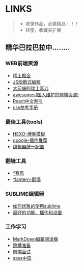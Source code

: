 # LINKS
>- 收录作品，必属精品！！！
>- 轻便，收藏夹扩展

## 精华巴拉巴拉中........

### WEB前端资源
* [稀土掘金](http://gold.xitu.io/#/)
* [JS函数式编程](http://jrsinclair.com/articles/2016/gentle-introduction-to-functional-javascript-intro/)
* [大前端的瑞士军刀](http://www.fefork.com/fetool/)
* [awesomes(国人维护的前端资源)](https://www.awesomes.cn/)
* [React中文索引](http://nav.react-china.org/)
* [css参考手册](http://css.doyoe.com/)

### 最佳工具(tools)
* [HEXO-博客模板](https://hexo.io/zh-cn/)
* [google-插件推荐](http://stormzhang.com/devtools/2016/01/15/google-chrome-extension/)
* [编辑器统一配置](editeorconfig.org)

### 翻墙工具
* [*赛风](https://www.saifeng.org/)
* [*lantern-翻墙](https://github.com/getlantern/lantern)

### SUBLIME编辑器
* [如何优雅的使用sublime](http://www.jianshu.com/p/3cb5c6f2421c)
* [最好的功能、插件和设置](http://www.css88.com/archives/5858)

### 工作学习
* [MarkDown编辑阅读器](https://www.zybuluo.com/mdeditor)
* [跳槽准备](http://www.cnblogs.com/jikey/p/5201185.html)
* [前端面试](https://mdluo.github.io/blog/about-front-end-interview/)
* [sass中国](http://www.sass.hk/)
